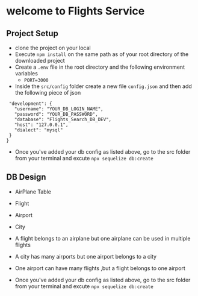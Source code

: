 # welcome to Flights Service

## Project Setup
- clone the project on your local 
- Execute `npm install` on the same path as of your root directory of the downloaded project
- Create a `.env` file in the root directory and the following environment variables
   - `PORT=3000`
- Inside the `src/config` folder create a new file `config.json` and then add the following piece of json
 
 ```{
  "development": {
    "username": "YOUR_DB_LOGIN_NAME",
    "password": "YOUR_DB_PASSWORD",
    "database": "Flights_Search_DB_DEV",
    "host": "127.0.0.1",
    "dialect": "mysql"
  }
}
```
- Once you've added your db config as listed above, go to the src folder from your terminal and excute `npx sequelize db:create`


## DB Design
 - AirPlane Table
 - Flight
 - Airport
 - City

 - A flight belongs to an airplane but one airplane can be used in multiple flights 
 - A city has many airports but one airport belongs to a city
 - One airport can have many flights ,but a flight belongs to one airport
 
 - Once you've added your db config as listed above, go to the src folder from your terminal and excute
    `npx sequelize db:create`






